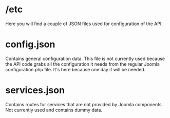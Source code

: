 /etc
====
Here you will find a couple of JSON files used for configuration of the API.

# config.json
Contains general configuration data.  This file is not currently used because the API code grabs all the configuration it needs from the regular Joomla configuration.php file.  It's here because one day it will be needed.

# services.json
Contains routes for services that are not provided by Joomla components.  Not currently used and contains dummy data.

